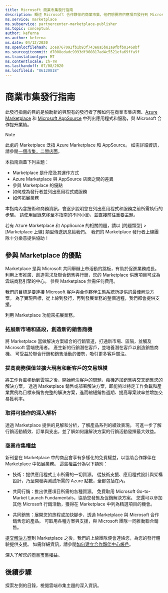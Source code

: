 ```yaml
---
title: Microsoft 商業市集發行指南
description: 概述 Microsoft 合作夥伴的商業市集，他們想要將供應項目發行到 Microsoft AppSource 和 Azure Marketplace。
ms.service: marketplace
ms.subservice: partnercenter-marketplace-publisher
ms.topic: conceptual
author: keferna
ms.author: keferna
ms.date: 04/12/2020
ms.openlocfilehash: 2ce8767092fb1b93f743e8a5b81a9fbfb01468bf
ms.sourcegitcommit: d7008edadc9993df960817ad4c5521efa69ffa9f
ms.translationtype: MT
ms.contentlocale: zh-TW
ms.lasthandoff: 07/08/2020
ms.locfileid: "86120818"
---
```

# <a name="commercial-marketplace-publishing-guide"></a>商業市集發行指南

此發行指南的目的是協助新的與現有的發行者了解如何在商業市集店面、[Azure Marketplace](https://azuremarketplace.microsoft.com) 和 [Microsoft AppSource](https://appsource.microsoft.com) 中列出應用程式和服務，與 Microsoft 合作提升業績。

>[!Note]
>此處的 Marketplace 泛指 Azure Marketplace 和 AppSource。  如需詳細資訊，請參閱[一個市集，二間店面](comparing-appsource-azure-marketplace.md)。

本指南涵蓋下列主題： 
*   Marketplace 是什麼及其運作方式 
*   Azure Marketplace 與 AppSource 店面之間的差異 
*   參與 Marketplace 的優點 
*   如何成為發行者並列出應用程式或服務 
*   如何拓展業務 

本指南內含技術和商務資訊，會逐步說明您在列出應用程式和服務之前所需執行的步驟。 請使用目錄來移至本指南的不同小節，並直接前往重要主題。

若有 Azure Marketplace 和 AppSource 的相關問題，請以 [問題類型] > [Marketplace 上線] 類型傳送訊息給我們。  我們的 Marketplace 發行者上線團隊十分樂意提供協助！ 

## <a name="benefits-of-participating-in-the-marketplace"></a>參與 Marketplace 的優點 

Marketplace 是與 Microsoft 共同舉辦上市活動的跳板，有助於促進業務成長。 利用上市推廣、創造需求及聯合銷售與行銷，您的 Marketplace 供應項目可成為雲端商務引擎的中心。 參與 Marketplace 無需任何費用。

我們的目標是要連接 Microsoft 客戶與合作夥伴生態系統所提供的最佳解決方案。 為了實現目標，從上線到發行，再到發展業務的整個過程，我們都會提供支援。 

利用 Marketplace 功能來拓展業務。

### <a name="expand-to-new-markets-and-segments-and-generate-new-sales-opportunities"></a>拓展新市場和區段，創造新的銷售商機

將 Marketplace 當做解決方案組合的行銷管道，打通新市場、區隔，並觸及 Microsoft 雲端使用者。 產生新的行銷潛在客戶，並培養潛在客戶以創造銷售商機。 可受益於聯合行銷和銷售活動的優勢，吸引更多客戶關注。

### <a name="enhance-business-value-and-increase-deal-size-with-existing-and-new-customers"></a>提高商務價值並擴大現有和新客戶的交易規模 

將工作負載移動到雲端之後，開始解決客戶的問題，藉機追加銷售與交叉銷售您的解決方案。 透過 Marketplace 銷售或部署解決方案，即能夠以特定工作負載和產業實例為目標來銷售完整的解決方案，進而縮短銷售週期、提高專案效率並增加交易獲利率。 

### <a name="get-actionable-insights"></a>取得可操作的深入解析 

透過 Marketplace 提供的見解和分析，了解產品系列的績效表現。 可進一步了解行銷活動績效、訂單與支出，並了解如何讓解決方案的行銷活動發揮最大效益。

### <a name="commercial-marketplace-benefits"></a>商業市集權益 

新刊登在 Marketplace 中的商品會享有多樣化的免費權益，以協助合作夥伴在 Marketplace 中拓展業務。 這些權益分為以下類別： 

*   技術：提供應用程式上市所需的一切資源。 從技術支援、應用程式設計與架構設計，乃至開發與測試所需的 Azure 點數，全都包括在內。 

*   共同行銷：推出供應項目所需的各種資源。 免費取用 Microsoft Go-to-Market Launch Fundamentals，協助您發售及促銷解決方案。 您還可以參加其他 Microsoft 行銷活動，獲得在 Marketplace 中列為精選項目的機會。

*   共同銷售：展開您的旅程或加快腳步，透過 Marketplace 與 Microsoft 合作銷售您的產品。 可取用各種方案與支援，與 Microsoft 團隊一同推動聯合銷售。

[提交解決方案](https://partner.microsoft.com/dashboard/account/v3/enrollment/introduction/partnership)到 Marketplace 之後，我們的上線團隊便會連絡您，為您的發行體驗提供支援。  如需詳細資訊，請參閱[如何建立合作夥伴中心帳戶](partner-center-portal/create-account.md)。

深入了解您的[商業市集權益](https://docs.microsoft.com//azure/marketplace/gtm-your-marketplace-benefits)。

## <a name="next-steps"></a>後續步驟

探索左側的目錄，檢閱雲端市集主題的深入資訊。 
